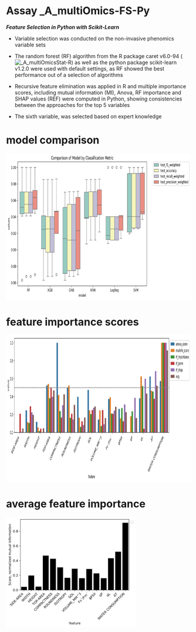 Assay _A_multiOmics-FS-Py
==============

***Feature Selection in Python with Scikit-Learn***


- Variable selection was conducted on the non-invasive phenomics variable sets 

- The random forest (RF) algorithm from the R package caret v6.0-94 (![_A_multiOmicsStat-R](https://github.com/NIB-SI/multiOmics-integration/tree/main/_p_Omics/_I_Omics/_S_multiOmics/_A_multiOmicsStat-R)) as well as the python package scikit-learn v1.2.0 were used with default settings, as RF showed the best performance out of a selection of algorithms

- Recursive feature elimination was applied in R and multiple importance scores, including mutual information (MI), Anova, RF importance and SHAP values (REF) were computed in Python, showing consistencies between the approaches for the top 5 variables

- The sixth variable, was selected based on expert knowledge

# model comparison

<img src="https://github.com/NIB-SI/multiOmics-integration/blob/main/_p_ADAPTOmics/_I_Desiree/_S_multiOmics/_A_multiOmics-FS-Py/reports/model comparison.svg" height="400">

# feature importance scores

<img src="https://github.com/NIB-SI/multiOmics-integration/blob/main/_p_ADAPTOmics/_I_Desiree/_S_multiOmics/_A_multiOmics-FS-Py/reports/feature_importance_all.svg" height="400">

# average feature importance
<img src="https://github.com/NIB-SI/multiOmics-integration/blob/main/_p_ADAPTOmics/_I_Desiree/_S_multiOmics/_A_multiOmics-FS-Py/reports/avg-drop_cols.svg" height="300">
